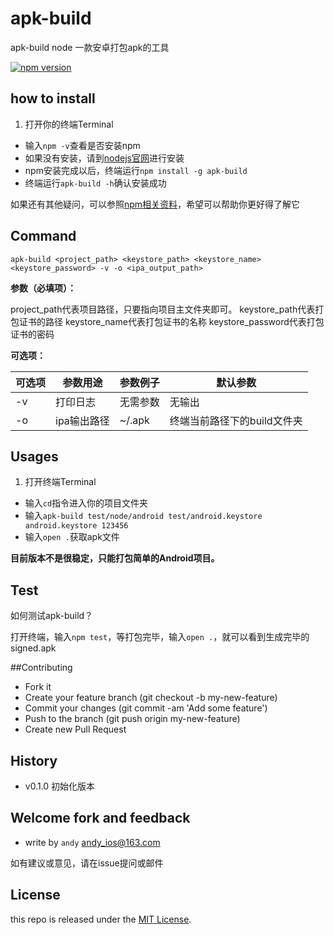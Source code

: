 # apk-build 

apk-build node 一款安卓打包apk的工具 

[![npm version](https://badge.fury.io/js/apk-build.svg)](http://badge.fury.io/js/apk-build)

## how to install 

1. 打开你的终端Terminal
*  输入`npm -v`查看是否安装npm
*  如果没有安装，请到[nodejs官网](http://nodejs.org/)进行安装
*  npm安装完成以后，终端运行`npm install -g apk-build`
*  终端运行`apk-build -h`确认安装成功

如果还有其他疑问，可以参照[npm相关资料](https://www.npmjs.org/doc/misc/npm-developers.html)，希望可以帮助你更好得了解它

## Command

	apk-build <project_path> <keystore_path> <keystore_name> <keystore_password> -v -o <ipa_output_path> 
	
**参数（必填项）：** 

project_path代表项目路径，只要指向项目主文件夹即可。
keystore_path代表打包证书的路径
keystore_name代表打包证书的名称
keystore_password代表打包证书的密码

**可选项：**

| 可选项 | 参数用途    | 参数例子  | 默认参数                |  
|-------|------------|---------|------------------------|
| -v    | 打印日志    | 无需参数  | 无输出                  |
| -o    | ipa输出路径 | ~/.apk   | 终端当前路径下的build文件夹|

## Usages

1. 打开终端Terminal
*  输入`cd`指令进入你的项目文件夹
*  输入`apk-build test/node/android test/android.keystore android.keystore 123456`
*  输入`open .`获取apk文件

**目前版本不是很稳定，只能打包简单的Android项目。**

## Test

如何测试apk-build？

打开终端，输入`npm test`，等打包完毕，输入`open .`，就可以看到生成完毕的signed.apk

##Contributing

*  Fork it
*  Create your feature branch (git checkout -b my-new-feature)  
*  Commit your changes (git commit -am 'Add some feature')  
*  Push to the branch (git push origin my-new-feature)  
*  Create new Pull Request  

## History

- v0.1.0 初始化版本

## Welcome fork and feedback

- write by `andy` andy_ios@163.com

如有建议或意见，请在issue提问或邮件

## License

this repo is released under the [MIT
License](http://www.opensource.org/licenses/MIT).
